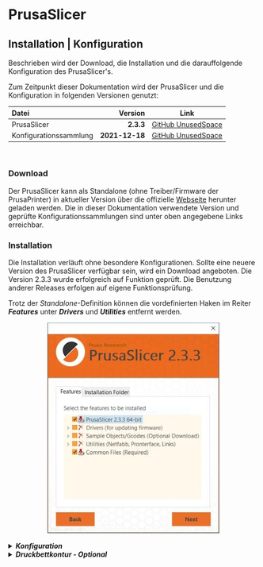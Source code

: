 # PrusaSlicer
## **Installation | Konfiguration**
Beschrieben wird der Download, die Installation und die darauffolgende Konfiguration des PrusaSlicer's.

Zum Zeitpunkt dieser Dokumentation wird der PrusaSlicer und die Konfiguration in folgenden Versionen genutzt:

| Datei | Version | Link |
| :--- | ---: | :-: |
| PrusaSlicer | **2.3.3** | [GitHub UnusedSpace](./sources/) |
| Konfigurationssammlung | **2021-12-18** | [GitHub UnusedSpace](./configs/) |
<br>

### **Download**
Der PrusaSlicer kann als Standalone (ohne Treiber/Firmware der PrusaPrinter) in aktueller Version über die offizielle [Webseite](https://www.prusa3d.com/page/prusaslicer_424/) herunter geladen werden. Die in dieser Dokumentation verwendete Version und geprüfte Konfigurationssammlungen sind unter oben angegebene Links erreichbar.

### **Installation**
Die Installation verläuft ohne besondere Konfigurationen. Sollte eine neuere Version des PrusaSlicer verfügbar sein, wird ein Download angeboten. Die Version 2.3.3 wurde erfolgreich auf Funktion geprüft. Die Benutzung anderer Releases erfolgen auf eigene Funktionsprüfung.
<br>

Trotz der *Standalone*-Definition können die vordefinierten Haken im Reiter ***Features*** unter ***Drivers*** und ***Utilities*** entfernt werden.

<center>

![Information: Prusa Installation-Features](sources/prusa_installation-features_v2.3.3.jpg "Nicht notwendige Features")
</center>

<details>
    <summary><b><i> Konfiguration </i></b></summary>

Nach dem ersten Start von PrusaSlicer kann der Wizard abgebrochen und eine Konfiguration geladen werden:

> <c> *Import* </c>
> * `Datei > Import > Importiere Konfigurationssammlung...`

> <c> *Export* </c>
> * `Datei > Export > Konfigurationssammlung exportieren...`

</details>

<details>
    <summary><b><i> Druckbettkontur - Optional </i></b></summary>

Optional kann eine Druckbettkontur `*.stl` konfiguriert werden, welche im Ordner der Konfigurationssammlungen bereit liegt. Um eine fehlerfreie Funktion von PrusaSlicer sicher zu stellen, sollten die Darstellungsdateien unter dem PrusaSlicer eigenen Konfigurationspfad `%AppData%\PrusaSlicer` abgelegt werden.

<br>

<center>

![](sources/prusa_configuration-path.jpg "PrusaSlicer Konfigurationspfad")

</center>

<br>

> <u>Achtung</u>
>
> Konfigurierte Druckbettkonturen werden bei einem Export der Konfigurationssammlung nur verlinkt! Die Kontur `.stl` selbst wird <u>nicht</u> exportiert. Bei einem Import einer Konfigurationssammlung mit verlinkter Druckbettkontur müssen die `.stl` Dateien vorher in den Ordner `%AppData%\PrusaSlicer` abgelegt werden, anderweitig wird eine Fehlermeldung angezeigt.
>
> Sollte die `.stl` nicht wiederherstellbar sein, kann die verknüpfung in der `xxxx-xx-xx PrusaSlicer_config_bundle.ini` in der Zeile `bed_custom_model = C:\\Users\\[...]\\Druckplatte_Ender-5.stl` aufgelöst werden, indem der Pfad gänzlich gelöscht wird.
> 
<br>

**Die Druckbettkontur für den jeweiligen Drucker zuweisen:**
1. Reiter `Druckereinstellungen`
2. Drucker auswählen, beispielsweise `Creality Ender-5 - Druckereinstellungen`
3. Einstellungssammlung `Allgemein`
4. Ansicht mindestens auf `Erweitert`
5. Im Feld `Größe und Koordinaten` bei `Druckbettkontur:` auf `Setzen ...`
6. Im Feld `Modell` auf `Laden...` und die passende Druckbettkontur laden
7. Jeweils mit `Öffnen` und `OK` bestätigen
<br><br>

<center>

![](sources/prusa_configuration_printbed-model.jpg "Druckbettkontur einrichten")

</center>

<center>

![](sources/prusa_configuration_printbed-model_preview.jpg "Druckbettkontur Beispielansicht")

</center>

</details>